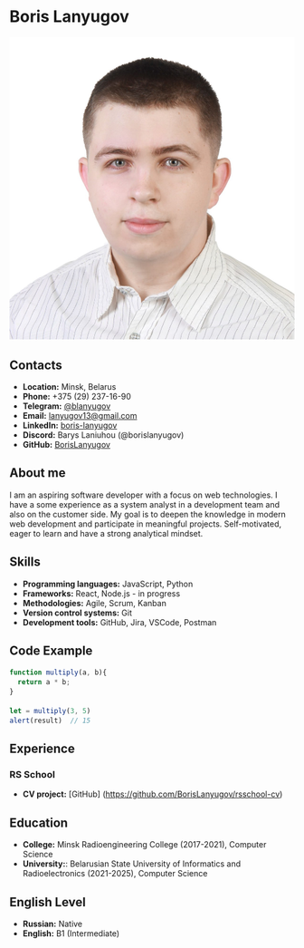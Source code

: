 # Boris Lanyugov

![Фото профиля](photo.jpg)

## Contacts
- **Location:** Minsk, Belarus
- **Phone:** +375 (29) 237-16-90
- **Telegram:** [@blanyugov](https://t.me/blanyugov)
- **Email:** lanyugov13@gmail.com
- **LinkedIn:** [boris-lanyugov](https://www.linkedin.com/in/boris-lanyugov/)
- **Discord:** Barys Laniuhou (@borislanyugov)
- **GitHub:** [BorisLanyugov](https://github.com/BorisLanyugov)

## About me
I am an aspiring software developer with a focus on web technologies. I have a some experience as a system analyst in a development team and also on the customer side. My goal is to deepen the knowledge in modern web development and participate in meaningful projects. Self-motivated, eager to learn and have a strong analytical mindset.

## Skills
- **Programming languages:** JavaScript, Python
- **Frameworks:** React, Node.js - in progress
- **Methodologies:** Agile, Scrum, Kanban
- **Version control systems:** Git
- **Development tools:** GitHub, Jira, VSCode, Postman

## Code Example
```javascript
function multiply(a, b){
  return a * b;
}

let = multiply(3, 5)
alert(result)  // 15
```

## Experience
### RS School
- **CV project:** [GitHub] (https://github.com/BorisLanyugov/rsschool-cv)

## Education
- **College:** Minsk Radioengineering College (2017-2021), Computer Science
- **University:**: Belarusian State University of Informatics and Radioelectronics (2021-2025), Computer Science

## English Level
- **Russian:** Native
- **English:** B1 (Intermediate)
